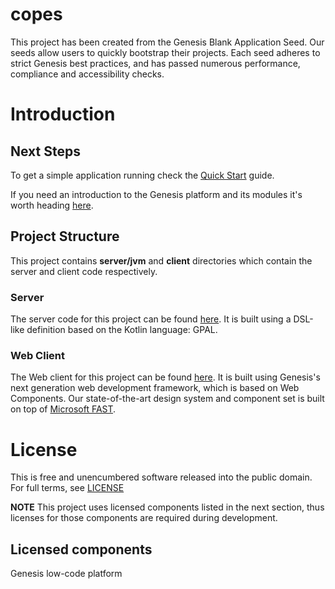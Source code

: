 # copes

This project has been created from the Genesis Blank Application Seed. Our seeds allow users to quickly bootstrap
their projects. Each seed adheres to strict Genesis best practices, and has passed numerous performance, compliance and
accessibility checks. 


# Introduction

## Next Steps

To get a simple application running check the [Quick Start](https://learn.genesis.global/docs/getting-started/quick-start/) guide.

If you need an introduction to the Genesis platform and its modules it's worth heading [here](https://learn.genesis.global/docs/getting-started/learn-the-basics/simple-introduction/).


## Project Structure

This project contains **server/jvm** and **client** directories which contain the server and client code respectively.

### Server

The server code for this project can be found [here](./server/jvm/README.md).
It is built using a DSL-like definition based on the Kotlin language: GPAL.

### Web Client

The Web client for this project can be found [here](./client/README.md). It is built using Genesis's next
generation web development framework, which is based on Web Components. Our state-of-the-art design system and component
set is built on top of [Microsoft FAST](https://www.fast.design/docs/introduction/).

# License

This is free and unencumbered software released into the public domain. For full terms, see [LICENSE](./LICENSE)

**NOTE** This project uses licensed components listed in the next section, thus licenses for those components are required during development.

## Licensed components
Genesis low-code platform
